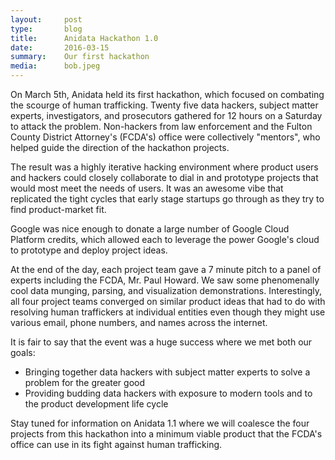 ```yaml
---
layout:     post
type:		blog
title:      Anidata Hackathon 1.0
date:       2016-03-15
summary:    Our first hackathon
media: 		bob.jpeg
---
```


On March 5th, Anidata held its first hackathon, which focused on combating the scourge of human trafficking.  Twenty five data hackers, subject matter experts, investigators, and prosecutors gathered for 12 hours on a Saturday to attack the problem.  Non-hackers from law enforcement and the Fulton County District Attorney's (FCDA's) office were collectively "mentors", who helped guide the direction of the hackathon projects.  

The result was a highly iterative hacking environment where product users and hackers could closely collaborate to dial in and prototype projects that would most meet the needs of users. It was an awesome vibe that replicated the tight cycles that early stage startups go through as they try to find product-market fit.  

Google was nice enough to donate a large number of Google Cloud Platform credits, which allowed each to leverage the power Google's cloud to prototype and deploy project ideas.

At the end of the day, each project team gave a 7 minute pitch to a panel of experts including the FCDA, Mr. Paul Howard.  We saw some phenomenally cool data munging, parsing, and visualization demonstrations.  Interestingly, all four project teams converged on similar product ideas that had to do with resolving human traffickers at individual entities even though they might use various email, phone numbers, and names across the internet.  

It is fair to say that the event was a huge success where we met both our goals:

 - Bringing together data hackers with subject matter experts to solve a problem for the greater good
 - Providing budding data hackers with exposure to modern tools and to the product development life cycle

Stay tuned for information on Anidata 1.1 where we will coalesce the four projects from this hackathon into a minimum viable product that the FCDA's office can use in its fight against human trafficking.
